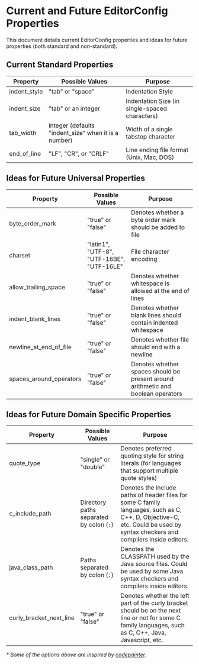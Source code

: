 # Current and Future EditorConfig Properties

This document details current EditorConfig properties and ideas for future properties (both standard and non-standard).

## Current Standard Properties

<table>
	<thead>
		<tr><th>Property</th><th>Possible Values</th><th>Purpose</th></tr>
	</thead>
	<tbody>
		<tr><td>indent_style</td><td>"tab" or "space"</td><td>Indentation Style</td></tr>
		<tr><td>indent_size</td><td>"tab" or an integer</td><td>Indentation Size (in single-spaced characters)</td></tr>
		<tr><td>tab_width</td><td>integer (defaults "indent_size" when it is a number)</td><td>Width of a single tabstop character</td></tr>
		<tr><td>end_of_line</td><td>"LF", "CR", or "CRLF"</td><td>Line ending file format (Unix, Mac, DOS)</td></tr>
	</tbody>
</table>

## Ideas for Future Universal Properties

<table>
	<thead>
		<tr><th>Property</th><th>Possible Values</th><th>Purpose</th></tr>
	</thead>
	<tbody>
		<tr><td>byte_order_mark</td><td>"true" or "false"</td><td>Denotes whether a byte order mark should be added to file</td></tr>
		<tr><td>charset</td><td>"latin1", "UTF-8", "UTF-16BE", "UTF-16LE"</td><td>File character encoding</td></tr>
		<tr><td>allow_trailing_space</td><td>"true" or "false"</td><td>Denotes whether whitespace is allowed at the end of lines</td></tr>
		<tr><td>indent_blank_lines</td><td>"true" or "false"</td><td>Denotes whether blank lines should contain indented whitespace</td></tr>
		<tr><td>newline_at_end_of_file</td><td>"true" or "false"</td><td>Denotes whether file should end with a newline</td></tr>
		<tr><td>spaces_around_operators</td><td>"true" or "false"</td><td>Denotes whether spaces should be present around arithmetic and boolean operators</td></tr>
	</tbody>
</table>

## Ideas for Future Domain Specific Properties

<table>
	<thead>
		<tr><th>Property</th><th>Possible Values</th><th>Purpose</th></tr>
	</thead>
	<tbody>
		<tr><td>quote_type</td><td>"single" or "double"</td><td>Denotes preferred quoting style for string literals (for languages that support multiple quote styles)</td></tr>
		<tr><td>c_include_path</td><td>Directory paths separated by colon (<code>:</code>)</td><td>Denotes the include paths of header files for some C family languages, such as C, C++, D, Objective-C, etc. Could be used by syntax checkers and compilers inside editors.</td></tr>
		<tr><td>java_class_path</td><td>Paths separated by colon (<code>:</code>)</td><td>Denotes the CLASSPATH used by the Java source files. Could be used by some Java syntax checkers and compilers inside editors.</td></tr>
		<tr><td>curly_bracket_next_line</td><td>"true" or "false"</td><td>Denotes whether the left part of the curly bracket should be on the next line or not for some C family languages, such as C, C++, Java, Javascript, etc.</td><tr>
	</tbody>
</table>

_* Some of the options above are inspired by [codepainter](https://github.com/fawek/codepainter)._
